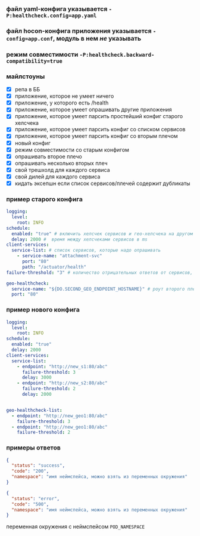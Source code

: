 ### файл yaml-конфига указывается `-P:healthcheck.config=app.yaml`
### файл hocon-конфига приложения указывается `-config=app.conf`, модуль в нем *не* указывать
### режим совместимости `-P:healthcheck.backward-compatibility=true`

### майлстоуны
- [x] репа в ББ
- [x] приложение, которое не умеет ничего
- [x] приложение, у которого есть /health
- [x] приложение, которое умеет опрашивать другие приложения
- [x] приложение, которое умеет парсить простейший конфиг старого хелсчека
- [x] приложение, которое умеет парсить конфиг со списком сервисов
- [x] приложение, которое умеет парсить конфиг со вторым плечом
- [x] новый конфиг
- [x] режим совместимости со старым конфигом
- [x] опрашивать второе плечо
- [x] опрашивать несколько вторых плеч 
- [x] свой трешхолд для каждого сервиса
- [x] свой дилей для каждого сервиса
- [x] кидать эксепшн если список сервисов/плечей содержит дубликаты

### пример старого конфига

```yaml
logging:
  level:
    root: INFO
schedule:
  enabled: "true" # включить хелсчек сервисов и гео-хелсчека на другом плече
  delay: 2000 #  время между хелсчеками сервисов в ms
client-services:
  service-list: # список сервисов, которые надо опрашивать
    - service-name: "attachment-svc"
      port: "80"
      path: "/actuator/health"
failure-threshold: "3" # количество отрицательных ответов от сервисов, после которого плечо выводится из балансировки

geo-healthcheck:
  service-name: "${DO.SECOND_GEO_ENDPOINT_HOSTNAME}" # роут второго плеча
  port: "80"
```

### пример нового конфига

```yaml
logging:
  level:
    root: INFO
schedule:
  enabled: "true"
  delay: 2000
client-services:
  service-list:
    - endpoint: "http://new_s1:80/abc"
      failure-threshold: 3
      delay: 3000
    - endpoint: "http://new_s2:80/abc"
      failure-threshold: 2
      delay: 2000


geo-healthcheck-list:
  - endpoint: "http://new_geo1:80/abc"
    failure-threshold: 3
  - endpoint: "http://new_geo1:80/abc"
    failure-threshold: 2
```



### примеры ответов
```json
{
  "status": "success",
  "code": "200",
  "namespace": "имя неймспейса, можно взять из переменных окружения"
}
```
```json
{
  "status": "error",
  "code": "500",
  "namespace": "имя неймспейса, можно взять из переменных окружения"
}
```
переменная окружения с неймспейсом `POD_NAMESPACE`